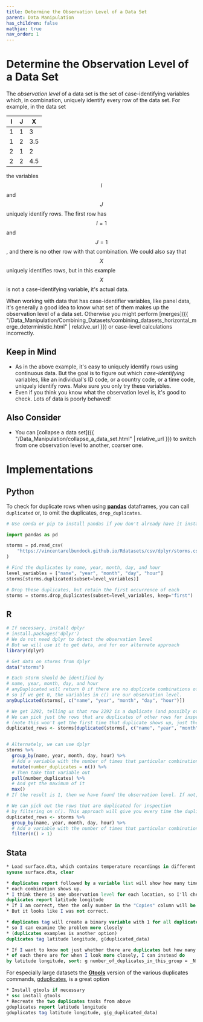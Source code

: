 ```yaml
---
title: Determine the Observation Level of a Data Set
parent: Data Manipulation
has_children: false
mathjax: true
nav_order: 1
---
```


# Determine the Observation Level of a Data Set

The *observation level* of a data set is the set of case-identifying variables which, in combination, uniquely identify every row of the data set. For example, in the data set

| I | J | X |
| - | - | - |
| 1 | 1 | 3 |
| 1 | 2 | 3.5 |
| 2 | 1 | 2 |
| 2 | 2 | 4.5 |

the variables $$I$$ and $$J$$ uniquely identify rows. The first row has $$I = 1$$ and $$J = 1$$, and there is no other row with that combination. We could also say that $$X$$ uniquely identifies rows, but in this example $$X$$ is not a case-identifying variable, it's actual data.

When working with data that has case-identifier variables, like panel data, it's generally a good idea to know what set of them makes up the observation level of a data set. Otherwise you might perform [merges]({{ "/Data_Manipulation/Combining_Datasets/combining_datasets_horizontal_merge_deterministic.html" | relative_url }}) or case-level calculations incorrectly.

## Keep in Mind

- As in the above example, it's easy to uniquely identify rows using continuous data. But the goal is to figure out which *case-identifying* variables, like an individual's ID code, or a country code, or a time code, uniquely identify rows. Make sure you only try these variables.
- Even if you think you know what the observation level is, it's good to check. Lots of data is poorly behaved!

## Also Consider

- You can [collapse a data set]({{ "/Data_Manipulation/collapse_a_data_set.html" | relative_url }}) to switch from one observation level to another, coarser one.

# Implementations

## Python

To check for duplicate rows when using [**pandas**](https://pandas.pydata.org/) dataframes, you can call `duplicated` or, to omit the duplicates, `drop_duplicates`.

```python
# Use conda or pip to install pandas if you don't already have it installed

import pandas as pd

storms = pd.read_csv(
    "https://vincentarelbundock.github.io/Rdatasets/csv/dplyr/storms.csv"
)

# Find the duplicates by name, year, month, day, and hour
level_variables = ["name", "year", "month", "day", "hour"]
storms[storms.duplicated(subset=level_variables)]

# Drop these duplicates, but retain the first occurrence of each
storms = storms.drop_duplicates(subset=level_variables, keep="first")

```

## R

```r
# If necessary, install dplyr
# install.packages('dplyr')
# We do not need dplyr to detect the observation level
# But we will use it to get data, and for our alternate approach
library(dplyr)

# Get data on storms from dplyr
data("storms")

# Each storm should be identified by
# name, year, month, day, and hour
# anyDuplicated will return 0 if there are no duplicate combinations of these
# so if we get 0, the variables in c() are our observation level.
anyDuplicated(storms[, c("name", "year", "month", "day", "hour")])

# We get 2292, telling us that row 2292 is a duplicate (and possibly others!)
# We can pick just the rows that are duplicates of other rows for inspection
# (note this won't get the first time that duplicate shows up, just the subsequent times)
duplicated_rows <- storms[duplicated(storms[, c("name", "year", "month", "day", "hour")]), ]


# Alternately, we can use dplyr
storms %>%
  group_by(name, year, month, day, hour) %>%
  # Add a variable with the number of times that particular combination shows up
  mutate(number_duplicates = n()) %>%
  # Then take that variable out
  pull(number_duplicates) %>%
  # And get the maximum of it
  max()
# If the result is 1, then we have found the observation level. If not, we have duplicates.

# We can pick out the rows that are duplicated for inspection
# by filtering on n(). This approach will give you every time the duplicate appears.
duplicated_rows <- storms %>%
  group_by(name, year, month, day, hour) %>%
  # Add a variable with the number of times that particular combination shows up
  filter(n() > 1)

```

## Stata

```stata
* Load surface.dta, which contains temperature recordings in different locations
sysuse surface.dta, clear

* duplicates report followed by a variable list will show how many times
* each combination shows up.
* I think there is one observation level for each location, so I'll check that
duplicates report latitude longitude
* If I am correct, then the only number in the "Copies" column will be 1.
* But it looks like I was not correct.

* duplicates tag will create a binary variable with 1 for all duplicates
* so I can examine the problem more closely
* (duplicates examples is another option)
duplicates tag latitude longitude, g(duplicated_data)

* If I want to know not just whether there are duplicates but how many
* of each there are for when I look more closely, I can instead do
by latitude longitude, sort: g number_of_duplicates_in_this_group = _N
```

For especially large datasets the [**Gtools**](https://gtools.readthedocs.io/en/latest/index.html) version of the various duplicates commands, [gduplicates](https://gtools.readthedocs.io/en/latest/usage/gduplicates/index.html), is a great option
```stata
* Install gtools if necessary
* ssc install gtools
* Recreate the two duplicates tasks from above
gduplicates report latitude longitude
gduplicates tag latitude longitude, g(g_duplicated_data)
```
